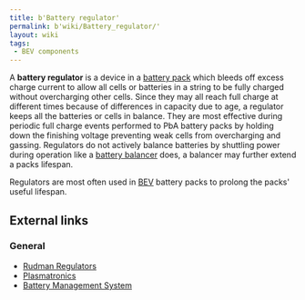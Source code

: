 ```yaml
---
title: b'Battery regulator'
permalink: b'wiki/Battery_regulator/'
layout: wiki
tags:
 - BEV components
---
```


A **battery regulator** is a device in a [battery
pack](battery_pack "wikilink") which bleeds off excess charge current to
allow all cells or batteries in a string to be fully charged without
overcharging other cells. Since they may all reach full charge at
different times because of differences in capacity due to age, a
regulator keeps all the batteries or cells in balance. They are most
effective during periodic full charge events performed to PbA battery
packs by holding down the finishing voltage preventing weak cells from
overcharging and gassing. Regulators do not actively balance batteries
by shuttling power during operation like a [battery
balancer](battery_balancer "wikilink") does, a balancer may further
extend a packs lifespan.

Regulators are most often used in
[BEV](battery_electric_vehicle "wikilink") battery packs to prolong the
packs' useful lifespan.

External links
--------------

### General

-   [Rudman Regulators](http://www.manzanitamicro.com/parts.htm)
-   [Plasmatronics](http://www.plasmatronics.com.au)
-   [Battery Management
    System](http://enviromotors.com/wiki/index.php/Sparrow/BMSSome)

